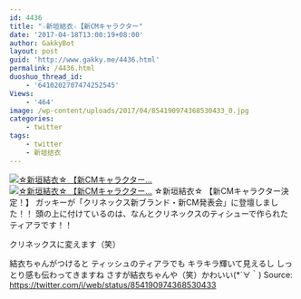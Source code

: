 ```yaml
---
id: 4436
title: "☆新垣結衣☆【新CMキャラクター"
date: '2017-04-18T13:00:19+08:00'
author: GakkyBot
layout: post
guid: 'http://www.gakky.me/4436.html'
permalink: /4436.html
duoshuo_thread_id:
    - '6410202707474252545'
Views:
    - '464'
image: /wp-content/uploads/2017/04/854190974368530433_0.jpg
categories:
    - twitter
tags:
    - twitter
    - 新垣结衣
---
```


[![☆新垣結衣☆
【新CMキャラクター...](http://www.yui-aragaki.org/wp-content/uploads/2017/04/854190974368530433_0.jpg)](http://www.yui-aragaki.org/wp-content/uploads/2017/04/854190974368530433_0.jpg)
[![☆新垣結衣☆
【新CMキャラクター...](http://www.yui-aragaki.org/wp-content/uploads/2017/04/854190974368530433_1.jpg)](http://www.yui-aragaki.org/wp-content/uploads/2017/04/854190974368530433_1.jpg)
☆新垣結衣☆
【新CMキャラクター決定！】
ガッキーが「クリネックス新ブランド・新CM発表会」に登壇しました！！
頭の上に付けているのは、なんとクリネックスのティシューで作られたティアラです！！

クリネックスに変えます（笑）

結衣ちゃんがつけると
ティッシュのティアラでも
キラキラ輝いて見えるし
しっとり感も伝わってきますね
さすが結衣ちゃんや（笑）かわいい(\*´∀｀)
Source: <https://twitter.com/i/web/status/854190974368530433>
